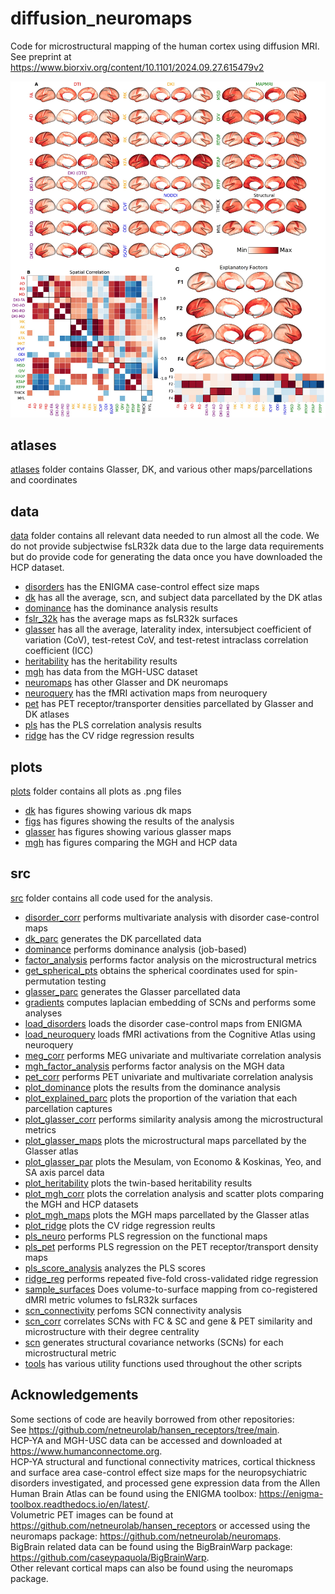 # diffusion_neuromaps
Code for microstructural mapping of the human cortex using diffusion MRI.
See preprint at https://www.biorxiv.org/content/10.1101/2024.09.27.615479v2

![Microstructural Maps](plots/fig1.jpg)


## atlases
[atlases](atlases/) folder contains Glasser, DK, and various other maps/parcellations and coordinates

## data
[data](data/) folder contains all relevant data needed to run almost all the code. We do not provide subjectwise fsLR32k data due to the large data requirements but do provide code for generating the data once you have downloaded the HCP dataset.
- [disorders](data/disorders/) has the ENIGMA case-control effect size maps
- [dk](data/dk/) has all the average, scn, and subject data parcellated by the DK atlas
- [dominance](data/dominance/) has the dominance analysis results
- [fslr_32k](data/fslr_32k/) has the average maps as fsLR32k surfaces
- [glasser](data/glasser/) has all the average, laterality index, intersubject coefficient of variation (CoV), test-retest CoV, and test-retest intraclass correlation coefficient (ICC)
- [heritability](data/heritability/) has the heritability results
- [mgh](data/mgh/) has data from the MGH-USC dataset
- [neuromaps](data/neuromaps/) has other Glasser and DK neuromaps
- [neuroquery](data/neuroquery/) has the fMRI activation maps from neuroquery
- [pet](data/pet) has PET receptor/transporter densities parcellated by Glasser and DK atlases
- [pls](data/pls/) has the PLS correlation analysis results
- [ridge](data/ridge/) has the CV ridge regression results

## plots
[plots](plots) folder contains all plots as .png files
- [dk](plots/dk/) has figures showing various dk maps
- [figs](plots/figs/) has figures showing the results of the analysis
- [glasser](plots/glasser/) has figures showing various glasser maps
- [mgh](plots/mgh/) has figures comparing the MGH and HCP data

## src
[src](src) folder contains all code used for the analysis.
- [disorder_corr](src/disorder_corr.py) performs multivariate analysis with disorder case-control maps
- [dk_parc](src/dk_parc.py) generates the DK parcellated data
- [dominance](src/dominance.py) performs dominance analysis (job-based)
- [factor_analysis](src/factor_analysis.py) performs factor analysis on the microstructural metrics
- [get_spherical_pts](src/get_spherical_pts.py) obtains the spherical coordinates used for spin-permutation testing
- [glasser_parc](src/glasser_parc.py) generates the Glasser parcellated data
- [gradients](src/gradients.py) computes laplacian embedding of SCNs and performs some analyses
- [load_disorders](src/load_disorders.py) loads the disorder case-control maps from ENIGMA
- [load_neuroquery](src/load_neuroquery.py) loads fMRI activations from the Cognitive Atlas using neuroquery
- [meg_corr](src/meg_corr.py) performs MEG univariate and multivariate correlation analysis
- [mgh_factor_analysis](src/mgh_factor_analysis.py) performs factor analysis on the MGH data
- [pet_corr](src/pet_corr.py) performs PET univariate and multivariate correlation analysis
- [plot_dominance](src/plot_dominance.py) plots the results from the dominance analysis
- [plot_explained_parc](src/plot_explained_parc.py) plots the proportion of the variation that each parcellation captures
- [plot_glasser_corr](src/plot_glasser_corr.py) performs similarity analysis among the microstructural metrics
- [plot_glasser_maps](src/plot_glasser_maps.py) plots the microstructural maps parcellated by the Glasser atlas
- [plot_glasser_par](src/plot_glasser_parc.py) plots the Mesulam, von Economo & Koskinas, Yeo, and SA axis parcel data
- [plot_heritability](src/plot_heritability.py) plots the twin-based heritability results
- [plot_mgh_corr](src/plot_mgh_corr.py) plots the correlation analysis and scatter plots comparing the MGH and HCP datasets
- [plot_mgh_maps](src/plot_mgh_maps.py) plots the MGH maps parcellated by the Glasser atlas
- [plot_ridge](src/plot_ridge.py) plots the CV ridge regression reults
- [pls_neuro](src/pls_neuro.py) performs PLS regression on the functional maps
- [pls_pet](src/pls_pet.py) performs PLS regression on the PET receptor/transport density maps
- [pls_score_analysis](src/pls_score_analysis.py) analyzes the PLS scores
- [ridge_reg](src/ridge_reg.py) performs repeated five-fold cross-validated ridge regression
- [sample_surfaces](src/sample_surfaces.py) Does volume-to-surface mapping from co-registered dMRI metric volumes to fsLR32k surfaces
- [scn_connectivity](src/scn_connectivity.py) perfoms SCN connectivity analysis
- [scn_corr](src/scn_corr.py) correlates SCNs with FC & SC and gene & PET similarity and microstructure with their degree centrality
- [scn](src/scn.py) generates structural covariance networks (SCNs) for each microstructural metric
- [tools](src/tools.py) has various utility functions used throughout the other scripts

## Acknowledgements
Some sections of code are heavily borrowed from other repositories:  
See https://github.com/netneurolab/hansen_receptors/tree/main.  
HCP-YA and MGH-USC data can be accessed and downloaded at https://www.humanconnectome.org.  
HCP-YA structural and functional connectivity matrices, cortical thickness and surface area case-control effect size maps for the neuropsychiatric disorders investigated, and processed gene expression data from the Allen Human Brain Atlas can be found using the ENIGMA toolbox: https://enigma-toolbox.readthedocs.io/en/latest/.  
Volumetric PET images can be found at https://github.com/netneurolab/hansen_receptors or accessed using the neuromaps package: https://github.com/netneurolab/neuromaps.  
BigBrain related data can be found using the BigBrainWarp package: https://github.com/caseypaquola/BigBrainWarp.  
Other relevant cortical maps can also be found using the neuromaps package.